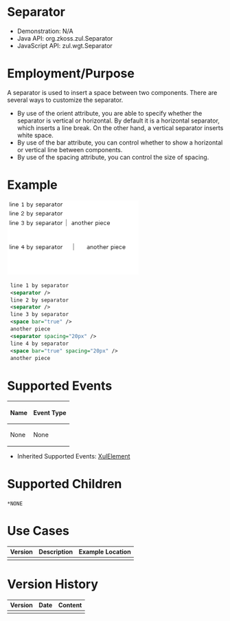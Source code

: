 

# Separator

- Demonstration: N/A
- Java API: <javadoc>org.zkoss.zul.Separator</javadoc>
- JavaScript API: <javadoc directory="jsdoc">zul.wgt.Separator</javadoc>


# Employment/Purpose

A separator is used to insert a space between two components. There are
several ways to customize the separator.

- By use of the orient attribute, you are able to specify whether the
  separator is vertical or horizontal. By default it is a horizontal
  separator, which inserts a line break. On the other hand, a vertical
  separator inserts white space.
- By use of the bar attribute, you can control whether to show a
  horizontal or vertical line between components.
- By use of the spacing attribute, you can control the size of spacing.

# Example

![](/zk_component_ref/images/ZKComRef_Separator_Example.png)

```xml
 line 1 by separator
 <separator />
 line 2 by separator
 <separator />
 line 3 by separator
 <space bar="true" />
 another piece
 <separator spacing="20px" />
 line 4 by separator
 <space bar="true" spacing="20px" />
 another piece
```

# Supported Events

<table>
<thead>
<tr class="header">
<th><center>
<p>Name</p>
</center></th>
<th><center>
<p>Event Type</p>
</center></th>
</tr>
</thead>
<tbody>
<tr class="odd">
<td><p>None</p></td>
<td><p>None</p></td>
</tr>
</tbody>
</table>

- Inherited Supported Events: [
  XulElement]({{site.baseurl}}/zk_component_ref/base_components/xulelement#Supported_Events)

# Supported Children

`*NONE `

# Use Cases

| Version | Description | Example Location |
|---------|-------------|------------------|
|         |             |                  |

# Version History



| Version | Date | Content |
|---------|------|---------|
|         |      |         |


